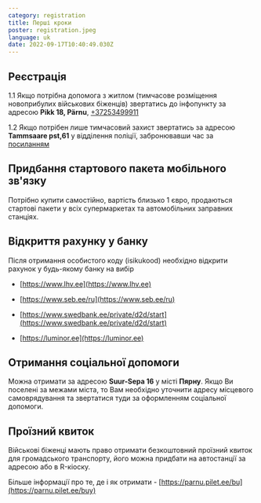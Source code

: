 ```yaml
---
category: registration
title: Перші кроки
poster: registration.jpeg
language: uk
date: 2022-09-17T10:40:49.030Z
---
```


## Реєстрація

1.1 Якщо потрібна допомога з житлом (тимчасове розміщення новоприбулих
військових біженців) звертатись до інфопункту за адресою **Pikk 18, Pärnu**,
[+37253499911](+37253499911)

1.2 Якщо потрібен лише тимчасовий захист звертатись за адресою **Tammsaare
pst,61** у відділення поліції, забронювавши час за
[посиланням](https://broneering.politsei.ee/MakeReservation/SelectLocation?serviceId=KfOKmUSZpUehMDmMNGjpAA)

## Придбання стартового пакета мобільного зв'язку

Потрібно купити самостійно, вартість близько 1 євро, продаються стартові пакети
у всіх супермаркетах та автомобільних заправних станціях.

## Відкриття рахунку у банку

Після отримання особистого коду (isikukood) необхідно відкрити рахунок у
будь-якому банку на вибір

- [https://www.lhv.ee](https://www.lhv.ee)

- [https://www.seb.ee/ru](https://www.seb.ee/ru)

- [https://www.swedbank.ee/private/d2d/start](https://www.swedbank.ee/private/d2d/start)

- [https://luminor.ee](https://luminor.ee)

## Отримання соціальної допомоги

Можна отримати за адресою **Suur-Sepa 16** у місті **Пярну**. Якщо Ви поселені
за межами міста, то Вам необхідно уточнити адресу місцевого самоврядування та
звертатися туди за оформленням соціальної допомоги.

## Проїзний квиток

Військові біженці мають право отримати безкоштовний проїзний квиток для
громадського транспорту, його можна придбати на автостанції за адресою або в
R-кіоску.

Більше інформації про те, де і як отримати -
[https://parnu.pilet.ee/bu](https://parnu.pilet.ee/buy)

